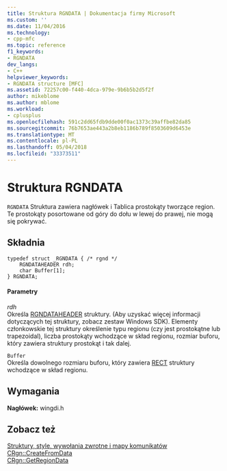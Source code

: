 ```yaml
---
title: Struktura RGNDATA | Dokumentacja firmy Microsoft
ms.custom: ''
ms.date: 11/04/2016
ms.technology:
- cpp-mfc
ms.topic: reference
f1_keywords:
- RGNDATA
dev_langs:
- C++
helpviewer_keywords:
- RGNDATA structure [MFC]
ms.assetid: 72257c00-f440-4dca-979e-9b6b5b2d5f2f
author: mikeblome
ms.author: mblome
ms.workload:
- cplusplus
ms.openlocfilehash: 591c2dd65fdb9dde00f0ac1373c39affbe82da85
ms.sourcegitcommit: 76b7653ae443a2b8eb1186b789f8503609d6453e
ms.translationtype: MT
ms.contentlocale: pl-PL
ms.lasthandoff: 05/04/2018
ms.locfileid: "33373511"
---
```

# <a name="rgndata-structure"></a>Struktura RGNDATA
`RGNDATA` Struktura zawiera nagłówek i Tablica prostokąty tworzące region. Te prostokąty posortowane od góry do dołu w lewej do prawej, nie mogą się pokrywać.  
  
## <a name="syntax"></a>Składnia  
  
```  
typedef struct _RGNDATA { /* rgnd */  
    RGNDATAHEADER rdh;  
    char Buffer[1];  
} RGNDATA;  
```  
  
#### <a name="parameters"></a>Parametry  
 *rdh*  
 Określa [RGNDATAHEADER](http://msdn.microsoft.com/library/windows/desktop/dd162941) struktury. (Aby uzyskać więcej informacji dotyczących tej struktury, zobacz zestaw Windows SDK). Elementy członkowskie tej struktury określenie typu regionu (czy jest prostokątne lub trapezoidal), liczba prostokąty wchodzące w skład regionu, rozmiar buforu, który zawiera struktury prostokąt i tak dalej.  
  
 `Buffer`  
 Określa dowolnego rozmiaru buforu, który zawiera [RECT](../../mfc/reference/rect-structure1.md) struktury wchodzące w skład regionu.  
  
## <a name="requirements"></a>Wymagania  
 **Nagłówek:** wingdi.h  
  
## <a name="see-also"></a>Zobacz też  
 [Struktury, style, wywołania zwrotne i mapy komunikatów](../../mfc/reference/structures-styles-callbacks-and-message-maps.md)   
 [CRgn::CreateFromData](../../mfc/reference/crgn-class.md#createfromdata)   
 [CRgn::GetRegionData](../../mfc/reference/crgn-class.md#getregiondata)

